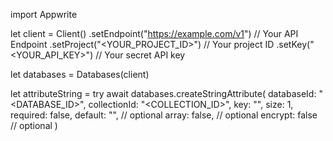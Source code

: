 import Appwrite

let client = Client()
    .setEndpoint("https://example.com/v1") // Your API Endpoint
    .setProject("<YOUR_PROJECT_ID>") // Your project ID
    .setKey("<YOUR_API_KEY>") // Your secret API key

let databases = Databases(client)

let attributeString = try await databases.createStringAttribute(
    databaseId: "<DATABASE_ID>",
    collectionId: "<COLLECTION_ID>",
    key: "",
    size: 1,
    required: false,
    default: "<DEFAULT>", // optional
    array: false, // optional
    encrypt: false // optional
)

